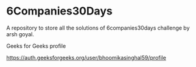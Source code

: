 # 6Companies30Days
A repository to store all the solutions of 6companies30days challenge by arsh goyal.

Geeks for Geeks profile

https://auth.geeksforgeeks.org/user/bhoomikasinghal59/profile
